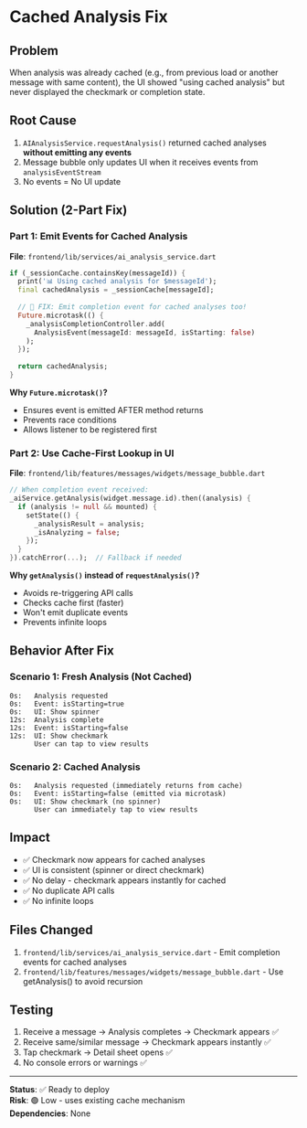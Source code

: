# Cached Analysis Fix

## Problem
When analysis was already cached (e.g., from previous load or another message with same content), the UI showed "using cached analysis" but never displayed the checkmark or completion state.

## Root Cause
1. `AIAnalysisService.requestAnalysis()` returned cached analyses **without emitting any events**
2. Message bubble only updates UI when it receives events from `analysisEventStream`
3. No events = No UI update

## Solution (2-Part Fix)

### Part 1: Emit Events for Cached Analysis
**File**: `frontend/lib/services/ai_analysis_service.dart`

```dart
if (_sessionCache.containsKey(messageId)) {
  print('📊 Using cached analysis for $messageId');
  final cachedAnalysis = _sessionCache[messageId];
  
  // 🔔 FIX: Emit completion event for cached analyses too!
  Future.microtask(() {
    _analysisCompletionController.add(
      AnalysisEvent(messageId: messageId, isStarting: false)
    );
  });
  
  return cachedAnalysis;
}
```

**Why `Future.microtask()`?**
- Ensures event is emitted AFTER method returns
- Prevents race conditions
- Allows listener to be registered first

### Part 2: Use Cache-First Lookup in UI
**File**: `frontend/lib/features/messages/widgets/message_bubble.dart`

```dart
// When completion event received:
_aiService.getAnalysis(widget.message.id).then((analysis) {
  if (analysis != null && mounted) {
    setState(() {
      _analysisResult = analysis;
      _isAnalyzing = false;
    });
  }
}).catchError(...);  // Fallback if needed
```

**Why `getAnalysis()` instead of `requestAnalysis()`?**
- Avoids re-triggering API calls
- Checks cache first (faster)
- Won't emit duplicate events
- Prevents infinite loops

## Behavior After Fix

### Scenario 1: Fresh Analysis (Not Cached)
```
0s:   Analysis requested
0s:   Event: isStarting=true
0s:   UI: Show spinner
12s:  Analysis complete
12s:  Event: isStarting=false
12s:  UI: Show checkmark
      User can tap to view results
```

### Scenario 2: Cached Analysis
```
0s:   Analysis requested (immediately returns from cache)
0s:   Event: isStarting=false (emitted via microtask)
0s:   UI: Show checkmark (no spinner)
      User can immediately tap to view results
```

## Impact
- ✅ Checkmark now appears for cached analyses
- ✅ UI is consistent (spinner or direct checkmark)
- ✅ No delay - checkmark appears instantly for cached
- ✅ No duplicate API calls
- ✅ No infinite loops

## Files Changed
1. `frontend/lib/services/ai_analysis_service.dart` - Emit completion events for cached analyses
2. `frontend/lib/features/messages/widgets/message_bubble.dart` - Use getAnalysis() to avoid recursion

## Testing
1. Receive a message → Analysis completes → Checkmark appears ✅
2. Receive same/similar message → Checkmark appears instantly ✅
3. Tap checkmark → Detail sheet opens ✅
4. No console errors or warnings ✅

---

**Status**: ✅ Ready to deploy  
**Risk**: 🟢 Low - uses existing cache mechanism  
**Dependencies**: None

